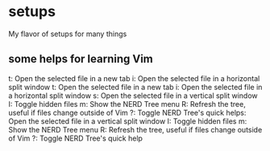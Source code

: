 # setups
My flavor of setups for many things
## some helps for learning Vim
t: Open the selected file in a new tab
i: Open the selected file in a horizontal split window
    t: Open the selected file in a new tab
    i: Open the selected file in a horizontal split window
    s: Open the selected file in a vertical split window
    I: Toggle hidden files
    m: Show the NERD Tree menu
    R: Refresh the tree, useful if files change outside of Vim
    ?: Toggle NERD Tree's quick helps: Open the selected file in a vertical split window
    I: Toggle hidden files
    m: Show the NERD Tree menu
    R: Refresh the tree, useful if files change outside of Vim
    ?: Toggle NERD Tree's quick help
